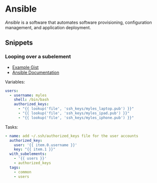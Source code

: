 # Ansible

<dfn>Ansible</dfn> is a software that automates software provisioning, configuration management, and application deployment.

## Snippets

### Looping over a subelement

-   [Example Gist](https://gist.github.com/myles/2c1fb82c8764440756d910f981d9ff24)
-   [Ansible Documentation](https://docs.ansible.com/ansible/2.4/playbooks_loops.html#looping-over-subelements)

Variables:

```yaml
users:
  - username: myles
    shell: /bin/bash
    authorized_keys:
      - "{{ lookup('file', 'ssh_keys/myles_laptop.pub') }}"
      - "{{ lookup('file', 'ssh_keys/myles_ipad.pub') }}"
      - "{{ lookup('file', 'ssh_keys/myles_iphone.pub') }}"
```

Tasks:

```yaml
- name: add ~/.ssh/authorized_keys file for the user accounts
  authorized_key:
    user: '{{ item.0.username }}'
    key: "{{ item.1 }}"
  with_subelements:
    - '{{ users }}'
    - authorized_keys
  tags:
    - common
    - users
```
